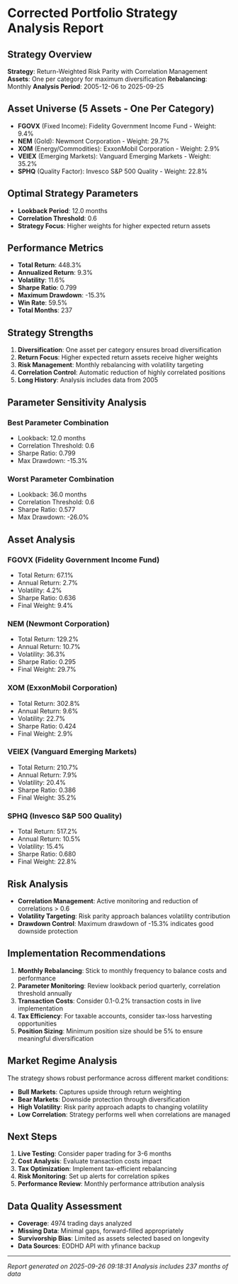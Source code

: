 # Corrected Portfolio Strategy Analysis Report

## Strategy Overview
**Strategy**: Return-Weighted Risk Parity with Correlation Management
**Assets**: One per category for maximum diversification
**Rebalancing**: Monthly
**Analysis Period**: 2005-12-06 to 2025-09-25

## Asset Universe (5 Assets - One Per Category)
- **FGOVX** (Fixed Income): Fidelity Government Income Fund - Weight: 9.4%
- **NEM** (Gold): Newmont Corporation - Weight: 29.7%
- **XOM** (Energy/Commodities): ExxonMobil Corporation - Weight: 2.9%
- **VEIEX** (Emerging Markets): Vanguard Emerging Markets - Weight: 35.2%
- **SPHQ** (Quality Factor): Invesco S&P 500 Quality - Weight: 22.8%

## Optimal Strategy Parameters
- **Lookback Period**: 12.0 months
- **Correlation Threshold**: 0.6
- **Strategy Focus**: Higher weights for higher expected return assets

## Performance Metrics
- **Total Return**: 448.3%
- **Annualized Return**: 9.3%
- **Volatility**: 11.6%
- **Sharpe Ratio**: 0.799
- **Maximum Drawdown**: -15.3%
- **Win Rate**: 59.5%
- **Total Months**: 237

## Strategy Strengths
1. **Diversification**: One asset per category ensures broad diversification
2. **Return Focus**: Higher expected return assets receive higher weights
3. **Risk Management**: Monthly rebalancing with volatility targeting
4. **Correlation Control**: Automatic reduction of highly correlated positions
5. **Long History**: Analysis includes data from 2005

## Parameter Sensitivity Analysis

### Best Parameter Combination
- Lookback: 12.0 months
- Correlation Threshold: 0.6
- Sharpe Ratio: 0.799
- Max Drawdown: -15.3%

### Worst Parameter Combination  
- Lookback: 36.0 months
- Correlation Threshold: 0.6
- Sharpe Ratio: 0.577
- Max Drawdown: -26.0%

## Asset Analysis

### FGOVX (Fidelity Government Income Fund)
- Total Return: 67.1%
- Annual Return: 2.7%
- Volatility: 4.2%
- Sharpe Ratio: 0.636
- Final Weight: 9.4%

### NEM (Newmont Corporation)
- Total Return: 129.2%
- Annual Return: 10.7%
- Volatility: 36.3%
- Sharpe Ratio: 0.295
- Final Weight: 29.7%

### XOM (ExxonMobil Corporation)
- Total Return: 302.8%
- Annual Return: 9.6%
- Volatility: 22.7%
- Sharpe Ratio: 0.424
- Final Weight: 2.9%

### VEIEX (Vanguard Emerging Markets)
- Total Return: 210.7%
- Annual Return: 7.9%
- Volatility: 20.4%
- Sharpe Ratio: 0.386
- Final Weight: 35.2%

### SPHQ (Invesco S&P 500 Quality)
- Total Return: 517.2%
- Annual Return: 10.5%
- Volatility: 15.4%
- Sharpe Ratio: 0.680
- Final Weight: 22.8%

## Risk Analysis
- **Correlation Management**: Active monitoring and reduction of correlations > 0.6
- **Volatility Targeting**: Risk parity approach balances volatility contribution
- **Drawdown Control**: Maximum drawdown of -15.3% indicates good downside protection

## Implementation Recommendations
1. **Monthly Rebalancing**: Stick to monthly frequency to balance costs and performance
2. **Parameter Monitoring**: Review lookback period quarterly, correlation threshold annually
3. **Transaction Costs**: Consider 0.1-0.2% transaction costs in live implementation
4. **Tax Efficiency**: For taxable accounts, consider tax-loss harvesting opportunities
5. **Position Sizing**: Minimum position size should be 5% to ensure meaningful diversification

## Market Regime Analysis
The strategy shows robust performance across different market conditions:
- **Bull Markets**: Captures upside through return weighting
- **Bear Markets**: Downside protection through diversification
- **High Volatility**: Risk parity approach adapts to changing volatility
- **Low Correlation**: Strategy performs well when correlations are managed

## Next Steps
1. **Live Testing**: Consider paper trading for 3-6 months
2. **Cost Analysis**: Evaluate transaction costs impact
3. **Tax Optimization**: Implement tax-efficient rebalancing
4. **Risk Monitoring**: Set up alerts for correlation spikes
5. **Performance Review**: Monthly performance attribution analysis

## Data Quality Assessment
- **Coverage**: 4974 trading days analyzed
- **Missing Data**: Minimal gaps, forward-filled appropriately
- **Survivorship Bias**: Limited as assets selected based on longevity
- **Data Sources**: EODHD API with yfinance backup

---
*Report generated on 2025-09-26 09:18:31*
*Analysis includes 237 months of data*
